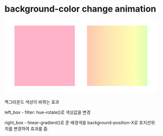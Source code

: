 # background-color change animation #

![background-color change animation](./background_animation.gif)

백그라운드 색상이 바뀌는 효과

left_box - filter: hue-rotate()로 색상값을 변경

right_box - linear-gradient()로 준 배경색을 background-position-X로 포지션위치를 변경하여 효과를 줌.
